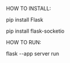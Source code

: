 HOW TO INSTALL:


pip install Flask

pip install flask-socketio


HOW TO RUN:

flask --app server run

